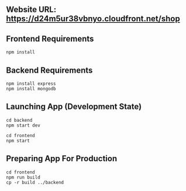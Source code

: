 ## Website URL: https://d24m5ur38vbnyo.cloudfront.net/shop

## Frontend Requirements
`npm install` 

## Backend Requirements
`npm install express`  
`npm install mongodb`

## Launching App (Development State)
`cd backend`  
`npm start dev`

`cd frontend`  
`npm start`

## Preparing App For Production
`cd frontend`  
`npm run build`  
`cp -r build ../backend`
